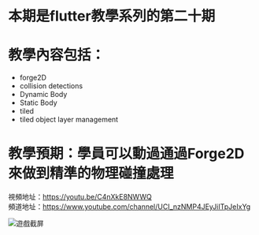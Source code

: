 # 本期是flutter教學系列的第二十期

# 教學內容包括：
- forge2D 
- collision detections
- Dynamic Body
- Static Body
- tiled
- tiled object layer management
# 教學預期：學員可以動過通過Forge2D來做到精準的物理碰撞處理
視頻地址：https://youtu.be/C4nXkE8NWWQ <br>
頻道地址：https://www.youtube.com/channel/UCI_nzNMP4JEyJiITpJeIxYg

![遊戲截屏](https://github.com/imperativelyfunctional/tiled_box2d_prp_collision_detections/blob/main/demo.gif)
